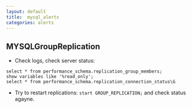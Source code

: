```yaml
---
layout: default
title:  mysql_alerts
categories: alerts
---
```








## MYSQLGroupReplication
- Check logs, check server status:
```shell
select * from performance_schema.replication_group_members;
show variables like '%read_only';
select * from performance_schema.replication_connection_status\G
```
- Try to restart replications:
```start GROUP_REPLICATION;```
and check status agayne.

